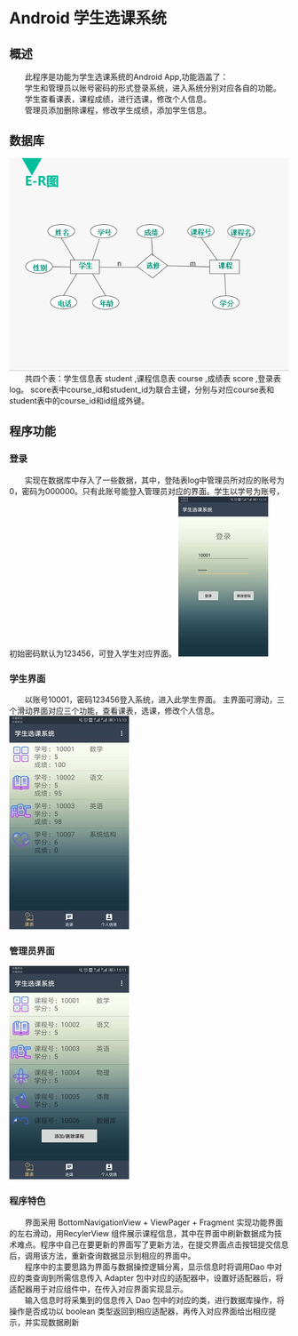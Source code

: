 # Android 学生选课系统
## 概述
&emsp;&emsp;此程序是功能为学生选课系统的Android App,功能涵盖了：  
&emsp;&emsp;学生和管理员以账号密码的形式登录系统，进入系统分别对应各自的功能。  
&emsp;&emsp;学生查看课表，课程成绩，进行选课，修改个人信息。  
&emsp;&emsp;管理员添加删除课程，修改学生成绩，添加学生信息。
## 数据库
![ER图](https://raw.githubusercontent.com/clutchyu/MarkDownPhotos/master/ER.png)
&emsp;&emsp;共四个表：学生信息表 student ,课程信息表 course ,成绩表 score ,登录表 log。
score表中course_id和student_id为联合主键，分别与对应course表和student表中的course_id和id组成外键。
## 程序功能
### 登录
&emsp;&emsp;实现在数据库中存入了一些数据，其中，登陆表log中管理员所对应的账号为0，密码为000000。只有此账号能登入管理员对应的界面。学生以学号为账号，初始密码默认为123456，可登入学生对应界面。
![登录](https://raw.githubusercontent.com/clutchyu/MarkDownPhotos/master/%E7%99%BB%E5%BD%95.jpg)
### 学生界面
&emsp;&emsp;以账号10001，密码123456登入系统，进入此学生界面。
主界面可滑动，三个滑动界面对应三个功能，查看课表，选课，修改个人信息。  
![学生](https://raw.githubusercontent.com/clutchyu/MarkDownPhotos/master/%E8%AF%BE%E8%A1%A8.jpg)
### 管理员界面
![管理](https://raw.githubusercontent.com/clutchyu/MarkDownPhotos/master/%E7%AE%A1%E7%90%86%E5%91%98.jpg)
### 程序特色
&emsp;&emsp;界面采用 BottomNavigationView + ViewPager + Fragment 实现功能界面的左右滑动，用RecylerView 组件展示课程信息，其中在界面中刷新数据成为技术难点。程序中自己在要更新的界面写了更新方法，在提交界面点击按钮提交信息后，调用该方法，重新查询数据显示到相应的界面中。     
&emsp;&emsp;程序中的主要思路为界面与数据操控逻辑分离，显示信息时将调用Dao 中对应的类查询到所需信息传入 Adapter 包中对应的适配器中，设置好适配器后，将适配器用于对应组件中，在传入对应界面实现显示。  
&emsp;&emsp;输入信息时将采集到的信息传入 Dao 包中的对应的类，进行数据库操作，将操作是否成功以 boolean 类型返回到相应适配器，再传入对应界面给出相应提示，并实现数据刷新
